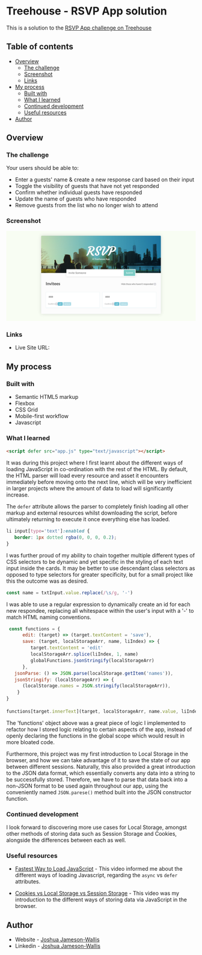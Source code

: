 # Treehouse - RSVP App solution

This is a solution to the [RSVP App challenge on Treehouse](https://teamtreehouse.com/library/dom-scripting-by-example)

## Table of contents

-  [Overview](#overview)
   -  [The challenge](#the-challenge)
   -  [Screenshot](#screenshot)
   -  [Links](#links)
-  [My process](#my-process)
   -  [Built with](#built-with)
   -  [What I learned](#what-i-learned)
   -  [Continued development](#continued-development)
   -  [Useful resources](#useful-resources)
-  [Author](#author)

## Overview

### The challenge

Your users should be able to:

-  Enter a guests' name & create a new response card based on their input
-  Toggle the visibility of guests that have not yet responded
-  Confirm whether individual guests have responded
-  Update the name of guests who have responded
-  Remove guests from the list who no longer wish to attend

### Screenshot

![](./Screenshot.png)

### Links

-  Live Site URL:

## My process

### Built with

-  Semantic HTML5 markup
-  Flexbox
-  CSS Grid
-  Mobile-first workflow
-  Javascript

### What I learned

```html
<script defer src="app.js" type="text/javascript"></script>
```

It was during this project where I first learnt about the different ways of loading JavaScript in co-ordination with the rest of the HTML. By default, the HTML parser will load every resource and asset it encounters immediately before moving onto the next line, which will be very inefficient in larger projects where the amount of data to load will significantly increase.

The `defer` attribute allows the parser to completely finish loading all other markup and external resources whilst downloading the script, before ultimately returning to execute it once everything else has loaded.

```css
li input[type='text']:enabled {
   border: 1px dotted rgba(0, 0, 0, 0.2);
}
```

I was further proud of my ability to chain together multiple different types of CSS selectors to be dynamic and yet specific in the styling of each text input inside the cards. It may be better to use descendant class selectors as opposed to type selectors for greater specificity, but for a small project like this the outcome was as desired.

```js
const name = txtInput.value.replace(/\s/g, '-')
```

I was able to use a regular expression to dynamically create an id for each new respondee, replacing all whitespace within the user's input with a '-' to match HTML naming conventions.

```js
 const functions = {
      edit: (target) => (target.textContent = 'save'),
      save: (target, localStorageArr, name, liIndex) => {
         target.textContent = 'edit'
         localStorageArr.splice(liIndex, 1, name)
         globalFunctions.jsonStringify(localStorageArr)
      },
   jsonParse: () => JSON.parse(localStorage.getItem('names')),
   jsonStringify: (localStorageArr) => {
      (localStorage.names = JSON.stringify(localStorageArr)),
    }
}

functions[target.innerText](target, localStorageArr, name.value, liIndex)
```

The 'functions' object above was a great piece of logic I implemented to refactor how I stored logic relating to certain aspects of the app, instead of openly declaring the functions in the global scope which would result in more bloated code.

Furthermore, this project was my first introduction to Local Storage in the browser, and how we can take advantage of it to save the state of our app between different sessions. Naturally, this also provided a great introduction to the JSON data format, which essentially converts any data into a string to be successfully stored. Therefore, we have to parse that data back into a non-JSON format to be used again throughout our app, using the conveniently named `JSON.parese()` method built into the JSON constructor function.

### Continued development

I look forward to discovering more use cases for Local Storage, amongst other methods of storing data such as Session Storage and Cookies, alongside the differences between each as well.

### Useful resources

-  [Fastest Way to Load JavaScript](https://www.youtube.com/watch?v=BMuFBYw91UQ&ab_channel=WebDevSimplified) - This video informed me about the different ways of loading Javascript, regarding the `async` vs `defer` attributes.

-  [Cookies vs Local Storage vs Session Storage](https://www.youtube.com/watch?v=GihQAC1I39Q&ab_channel=WebDevSimplified) - This video was my introduction to the different ways of storing data via JavaScript in the browser.

## Author

-  Website - [Joshua Jameson-Wallis](https://joshuajamesonwallis.com)
-  Linkedin - [Joshua Jameson-Wallis](https://www.linkedin.com/in/joshua-jameson-wallis/)
